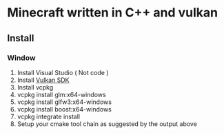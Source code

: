 # Minecraft written in C++ and vulkan

## Install

### Window

1. Install Visual Studio ( Not code )
2. Install [Vulkan SDK](https://vulkan.lunarg.com/sdk/home)
3. Install vcpkg
4. vcpkg install glm:x64-windows
5. vcpkg install glfw3:x64-windows
6. vcpkg install boost:x64-windows
7. vcpkg integrate install
8. Setup your cmake tool chain as suggested by the output above